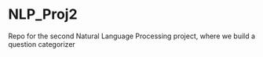 # NLP_Proj2
Repo for the second Natural Language Processing project, where we build a question categorizer
